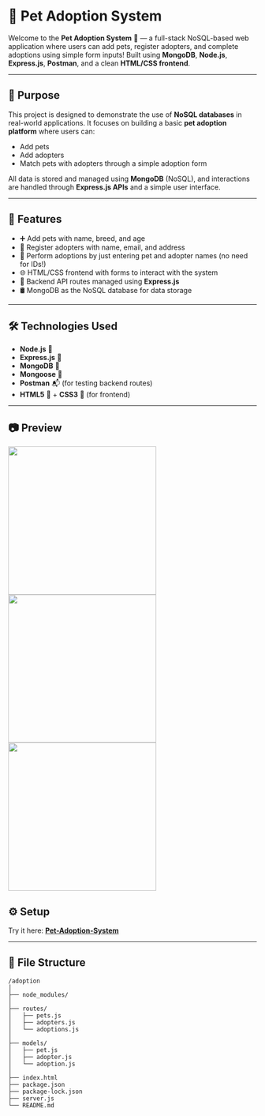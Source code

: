 # 🐾 Pet Adoption System

Welcome to the **Pet Adoption System** 🏡 — a full-stack NoSQL-based web application where users can add pets, register adopters, and complete adoptions using simple form inputs! Built using **MongoDB**, **Node.js**, **Express.js**, **Postman**, and a clean **HTML/CSS frontend**.

---

## 🎯 Purpose

This project is designed to demonstrate the use of **NoSQL databases** in real-world applications. It focuses on building a basic **pet adoption platform** where users can:

- Add pets
- Add adopters
- Match pets with adopters through a simple adoption form

All data is stored and managed using **MongoDB** (NoSQL), and interactions are handled through **Express.js APIs** and a simple user interface.



---

## 🚀 Features

- ➕ Add pets with name, breed, and age
- 🧍 Register adopters with name, email, and address
- 🤝 Perform adoptions by just entering pet and adopter names (no need for IDs!)
- 🌐 HTML/CSS frontend with forms to interact with the system
- 🔗 Backend API routes managed using **Express.js**
- 🛢️ MongoDB as the NoSQL database for data storage

---

## 🛠️ Technologies Used

- **Node.js** 🌳
- **Express.js** 🚂
- **MongoDB** 🍃
- **Mongoose** 🔗
- **Postman** 📬 (for testing backend routes)
- **HTML5** 🧱 + **CSS3** 🎨 (for frontend)

---

## 📷 Preview  

<img src="https://raw.githubusercontent.com/rajnandiniini/Pet-Adoption-System/main/images/p1.png" width="300" height="auto">
<img src="https://raw.githubusercontent.com/rajnandiniini/Pet-Adoption-System/main/images/p2.png" width="300" height="auto">
<img src="https://raw.githubusercontent.com/rajnandiniini/Pet-Adoption-System/main/images/p3.png" width="300" height="auto">





## ⚙️ Setup  

Try it here: **[Pet-Adoption-System](https://rajnandiniini.github.io/Pet-Adoption-System/)**  




---

## 📁 File Structure


```plaintext
/adoption
│
├── node_modules/
│
├── routes/
│   ├── pets.js
│   ├── adopters.js
│   └── adoptions.js
│
├── models/
│   ├── pet.js
│   ├── adopter.js
│   └── adoption.js
│
├── index.html
├── package.json
├── package-lock.json
├── server.js
└── README.md


